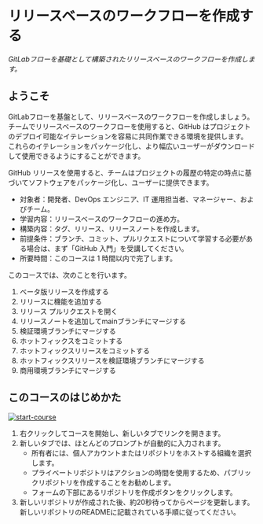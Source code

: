 # リリースベースのワークフローを作成する

_GitLabフローを基礎として構築されたリリースベースのワークフローを作成します。_

## ようこそ

GitLabフローを基盤として、リリースベースのワークフローを作成しましょう。
チームでリリースベースのワークフローを使用すると、GitHub はプロジェクトのデプロイ可能なイテレーションを容易に共同作業できる環境を提供します。
これらのイテレーションをパッケージ化し、より幅広いユーザーがダウンロードして使用できるようにすることができます。

GitHub リリースを使用すると、チームはプロジェクトの履歴の特定の時点に基づいてソフトウェアをパッケージ化し、ユーザーに提供できます。

- 対象者：開発者、DevOps エンジニア、IT 運用担当者、マネージャー、およびチーム。
- 学習内容：リリースベースのワークフローの進め方。
- 構築内容：タグ、リリース、リリースノートを作成します。
- 前提条件：ブランチ、コミット、プルリクエストについて学習する必要がある場合は、まず「GitHub 入門」を受講してください。
- 所要時間：このコースは 1 時間以内で完了します。

このコースでは、次のことを行います。

1. ベータ版リリースを作成する
2. リリースに機能を追加する
3. リリース プルリクエストを開く
4. リリースノートを追加してmainブランチにマージする
5. 検証環境ブランチにマージする
6. ホットフィックスをコミットする
7. ホットフィックスリリースをコミットする
8. ホットフィックスリリースを検証環境ブランチにマージする
9. 商用環境ブランチにマージする

## このコースのはじめかた

<!-- For start course, run in JavaScript:
'https://github.com/new?' + new URLSearchParams({
  template_owner: 'kuboctopus',
  template_name: 'release-based-gitlab-workflow',
  owner: '@me',
  name: 'skills-release-based-gitlab-workflow',
  description: 'My clone repository',
  visibility: 'public',
}).toString()
-->

[![start-course](https://user-images.githubusercontent.com/1221423/235727646-4a590299-ffe5-480d-8cd5-8194ea184546.svg)](https://github.com/new?template_owner=kuboctopus&template_name=release-based-gitlab-workflow&owner=%40me&name=skills-release-based-gitlab-workflow&description=My+clone+repository&visibility=public)

1. 右クリックしてコースを開始し、新しいタブでリンクを開きます。
2. 新しいタブでは、ほとんどのプロンプトが自動的に入力されます。
   - 所有者には、個人アカウントまたはリポジトリをホストする組織を選択します。
   - プライベートリポジトリはアクションの時間を使用するため、パブリックリポジトリを作成することをお勧めします。
   - フォームの下部にあるリポジトリを作成ボタンをクリックします。
3. 新しいリポジトリが作成された後、約20秒待ってからページを更新します。新しいリポジトリのREADMEに記載されている手順に従ってください。
